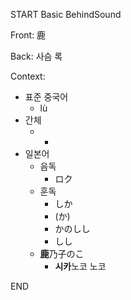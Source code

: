 START
Basic BehindSound

Front:
鹿


Back:
사슴 록


Context:
- 표준 중국어
	- lù
- 간체
	- -
- 일본어
	- 음독
		- ロク
	- 훈독
		- しか
		- (か)
		- かのしし
		- しし
	- **鹿**乃子のこ
		- **시카**노코 노코
<!--ID: 1746177559861-->
END
